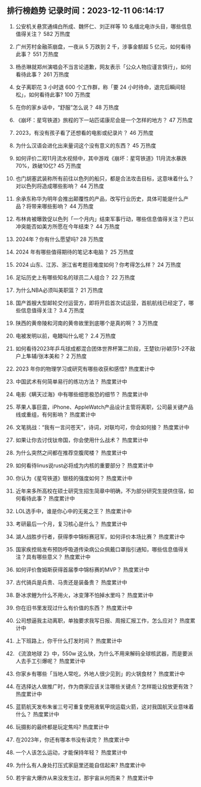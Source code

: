 
## 排行榜趋势 记录时间：2023-12-11 06:14:17
  
  1. 公安机关悬赏通缉白所成、魏怀仁、刘正祥等 10 名缅北电诈头目，哪些信息值得关注？ 582 万热度
    
  2. 广州芳村金融茶崩盘，一夜从 5 万跌到 2 千，涉事金额超 5 亿元，如何看待此事？ 551 万热度
    
  3. 杨丞琳就郑州演唱会不当言论道歉，网友表示「公众人物应谨言慎行」，如何看待此事？ 261 万热度
    
  4. 女子离职花 3 小时退 600 个工作群，称「要 24 小时待命，退完后瞬间轻松」，如何看待此事? 100 万热度
    
  5. 在你的家乡话中，“舒服”怎么说？ 48 万热度
    
  6. 《崩坏：星穹铁道》旅程的下一站匹诺康尼会是一个怎样的地方？ 47 万热度
    
  7. 2023，有没有孩子看了还想看的电影或纪录片？ 46 万热度
    
  8. 为什么汉语会进化出来量词这个没有意义的东西？ 45 万热度
    
  9. 如何评价二观11月流水视频中，其中游戏《崩坏：星穹铁道》11月流水暴跌70%，跌破10亿? 45 万热度
    
  10. 也门胡塞武装称所有前往以色列的船只，都是合法攻击目标，这意味着什么？对以色列将造成哪些影响？ 44 万热度
    
  11. 余承东称华为明年会推出颠覆性的产品，改写行业历史，具体可能是什么产品？将带来哪些影响？ 44 万热度
    
  12. 布林肯被曝敦促以色列「一个月内」结束军事行动，哪些信息值得关注？巴以冲突能否如美方所愿在今年结束？ 44 万热度
    
  13. 2024年？你有什么愿望吗? 28 万热度
    
  14. 2024 年有哪些值得期待的笔记本电脑？ 25 万热度
    
  15. 2024 山东、江苏、浙江省考题目难度如何？你考得怎么样？ 24 万热度
    
  16. 足坛历史上有哪些知名的球员二人组合？ 22 万热度
    
  17. 为什么NBA必须叫美职篮？ 21 万热度
    
  18. 国产首艘大型邮轮交付运营方，即将开启首次试运营，首航航线已经定了，哪些信息值得关注？ 3.4 万热度
    
  19. 陕西的黄帝陵和河南的黄帝故里到底哪个是真的啊？ 3 万热度
    
  20. 电被发明以前，电鳗叫什么呢？ 2.4 万热度
    
  21. 如何看待2023年乒乓球成都混合团体世界杯第二阶段，王楚钦/孙颖莎1-2不敌户上隼辅/张本美和？ 2 万热度
    
  22. 2023 年你的物理学习或研究有哪些收获和感悟? 热度累计中
    
  23. 中国武术有何简单易行的练功方法？ 热度累计中
    
  24. 电影《瞒天过海》中有哪些细思极恐的细节？ 热度累计中
    
  25. 苹果人事巨震，iPhone、AppleWatch产品设计主管将离职，公司最关键产品线或重组，有何影响？ 热度累计中
    
  26. 文笔挑战：“我有一言问苍天”，诗词，对联均可，你会如何接？ 热度累计中
    
  27. 如果让你去讨伐钛帝国，你会使用什么战术？ 热度累计中
    
  28. 为什么突然之间都在推荐空腹爬楼？ 热度累计中
    
  29. 如何看待linus说rust必将成为内核的重要部分？ 热度累计中
    
  30. 你认为《星穹铁道》银枝的强度如何？ 热度累计中
    
  31. 近年来多所高校在硕士研究生招生简章中明确，不为部分研究生提供住宿，如何看待此事？ 热度累计中
    
  32. LOL选手中，谁是你心中的无冕之王？ 热度累计中
    
  33. 考研最后一个月，复习核心是什么？ 热度累计中
    
  34. 湖人战胜步行者，获得季中锦标赛冠军，如何评价本场比赛？ 热度累计中
    
  35. 国家疾控局发布预防呼吸道传染病公众佩戴口罩指引通知，哪些信息值得关注？具有哪些意义？ 热度累计中
    
  36. 如何评价詹姆斯获得首届季中锦标赛的MVP？ 热度累计中
    
  37. 古代骑兵是兵贵、马贵还是装备贵？ 热度累计中
    
  38. 卧冰求鲤为什么不用火，冰变薄不怕掉水里吗？ 热度累计中
    
  39. 你在旧书里发现过什么有价值的东西？ 热度累计中
    
  40. 公司想逼我主动离职，单独要求我写日报、周报汇报工作，怎么应对？ 热度累计中
    
  41. 上下班路上，你干什么打发时间？ 热度累计中
    
  42. 《流浪地球 2》中，550w 这么快，为什么不用来解码全球核武器，而是要派人去手工引爆呢？ 热度累计中
    
  43. 你家乡有哪些「当地人常吃，外地人很少见到」的火锅食材？ 热度累计中
    
  44. 在选择达人做推广时，作为商家应该关注哪些关键点？怎样能让投放更有效？ 热度累计中
    
  45. 蓝箭航天发布朱雀三号可重复使用液氧甲烷运载火箭，这对我国航天业意味着什么？ 热度累计中
    
  46. 玩摄影的最终都是玩定焦吗? 热度累计中
    
  47. 在2023年，你还有哪本书没有读完？ 热度累计中
    
  48. 一个人该怎么运动，才能保持年轻？ 热度累计中
    
  49. 为什么有人身处打压式家庭里还能自信起来? 热度累计中
    
  50. 若宇宙大爆炸从来没发生过，那宇宙从何而来？ 热度累计中
    